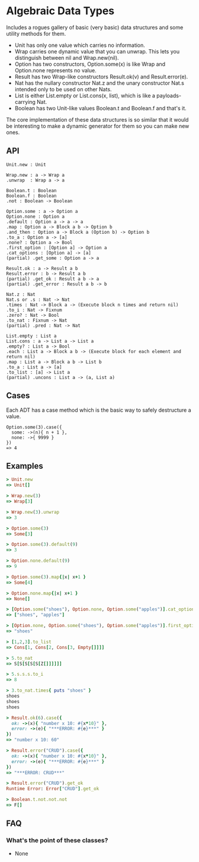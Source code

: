 # Algebraic Data Types

Includes a rogues gallery of basic (very basic) data structures and some
utility methods for them.

- Unit has only one value which carries no information.
- Wrap carries one dynamic value that you can unwrap. This lets you distinguish between nil and Wrap.new(nil).
- Option has two constructors, Option.some(x) is like Wrap and Option.none represents no value.
- Result has two Wrap-like constructors Result.ok(v) and Result.error(e).
- Nat has the nullary constructor Nat.z and the unary constructor Nat.s intended only to be used on other Nats.
- List is either List.empty or List.cons(x, list), which is like a payloads-carrying Nat.
- Boolean has two Unit-like values Boolean.t and Boolean.f and that's it.

The core implementation of these data structures is so similar that it would be
interesting to make a dynamic generator for them so you can make new ones.

## API

```
Unit.new : Unit

Wrap.new : a -> Wrap a
.unwrap  : Wrap a -> a

Boolean.t : Boolean
Boolean.f : Boolean
.not : Boolean -> Boolean

Option.some : a -> Option a
Option.none : Option a
.default : Option a -> a -> a
.map : Option a -> Block a b -> Option b
.and_then : Option a -> Block a (Option b) -> Option b
.to_a : Option a -> [a]
.none? : Option a -> Bool
.first_option : [Option a] -> Option a
.cat_options : [Option a] -> [a]
(partial) .get_some : Option a -> a

Result.ok : a -> Result a b
Result.error : b -> Result a b
(partial) .get_ok : Result a b -> a
(partial) .get_error : Result a b -> b

Nat.z : Nat
Nat.s or .s : Nat -> Nat
.times : Nat -> Block a -> (Execute block n times and return nil)
.to_i : Nat -> Fixnum
.zero? : Nat -> Bool
.to_nat : Fixnum -> Nat
(partial) .pred : Nat -> Nat

List.empty : List a
List.cons : a -> List a -> List a
.empty? : List a -> Bool
.each : List a -> Block a b -> (Execute block for each element and return nil)
.map : List a -> Block a b -> List b
.to_a : List a -> [a]
.to_list : [a] -> List a
(partial) .uncons : List a -> (a, List a)
```

## Cases

Each ADT has a case method which is the basic way to safely destructure a value.

```
Option.some(3).case({
  some: ->(n){ n + 1 },
  none: ->{ 9999 }
})
=> 4
```

## Examples

```ruby
> Unit.new
=> Unit[]

> Wrap.new(3)
=> Wrap[3]

> Wrap.new(3).unwrap
=> 3

> Option.some(3)
=> Some[3]

> Option.some(3).default(9)
=> 3

> Option.none.default(9)
=> 9

> Option.some(3).map{|x| x+1 }
=> Some[4]

> Option.none.map{|x| x+1 }
=> None[]

> [Option.some("shoes"), Option.none, Option.some("apples")].cat_options
=> ["shoes", "apples"]

> [Option.none, Option.some("shoes"), Option.some("apples")].first_option
=> "shoes"

> [1,2,3].to_list
=> Cons[1, Cons[2, Cons[3, Empty[]]]]

> 5.to_nat
=> S[S[S[S[S[Z[]]]]]]

> 5.s.s.s.to_i
=> 8

> 3.to_nat.times{ puts "shoes" }
shoes
shoes
shoes

> Result.ok(6).case({
  ok: ->(x){ "number x 10: #{x*10}" },
  error: ->(e){ "***ERROR: #{e}***" }
})
=> "number x 10: 60"

> Result.error("CRUD").case({
  ok: ->(x){ "number x 10: #{x*10}" },
  error: ->(e){ "***ERROR: #{e}***" }
})
=> "***ERROR: CRUD***"

> Result.error("CRUD").get_ok
Runtime Error: Error["CRUD"].get_ok

> Boolean.t.not.not.not
=> F[]
```

## FAQ

### What's the point of these classes?

- None
